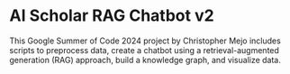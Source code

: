 # AI Scholar RAG Chatbot v2

This Google Summer of Code 2024 project by Christopher Mejo includes scripts to preprocess data, create a chatbot using a retrieval-augmented generation (RAG) approach, build a knowledge graph, and visualize data.
